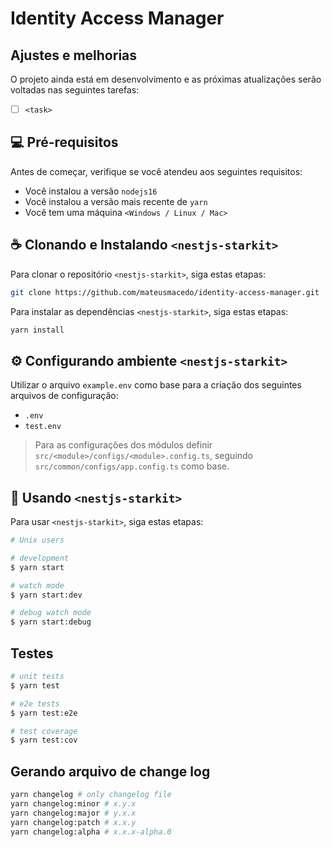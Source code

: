 # Identity Access Manager

## Ajustes e melhorias

O projeto ainda está em desenvolvimento e as próximas atualizações serão voltadas nas seguintes tarefas:

- [ ] `<task>`

## 💻 Pré-requisitos

Antes de começar, verifique se você atendeu aos seguintes requisitos:

- Você instalou a versão `nodejs16`
- Você instalou a versão mais recente de `yarn`
- Você tem uma máquina `<Windows / Linux / Mac>`

## ☕ Clonando e Instalando `<nestjs-starkit>`

Para clonar o repositório `<nestjs-starkit>`, siga estas etapas:

```bash
git clone https://github.com/mateusmacedo/identity-access-manager.git
```

Para instalar as dependências `<nestjs-starkit>`, siga estas etapas:

```bash
yarn install
```

## ⚙️ Configurando ambiente `<nestjs-starkit>`

Utilizar o arquivo `example.env` como base para a criação dos seguintes arquivos de configuração:

- `.env`
- `test.env`

> Para as configurações dos módulos definir `src/<module>/configs/<module>.config.ts`, seguindo `src/common/configs/app.config.ts` como base.

## 🚀 Usando `<nestjs-starkit>`

Para usar `<nestjs-starkit>`, siga estas etapas:

```bash
# Unix users

# development
$ yarn start

# watch mode
$ yarn start:dev

# debug watch mode
$ yarn start:debug
```

## Testes

```bash
# unit tests
$ yarn test

# e2e tests
$ yarn test:e2e

# test coverage
$ yarn test:cov
```

## Gerando arquivo de change log

```bash
yarn changelog # only changelog file
yarn changelog:minor # x.y.x
yarn changelog:major # y.x.x
yarn changelog:patch # x.x.y
yarn changelog:alpha # x.x.x-alpha.0
```
